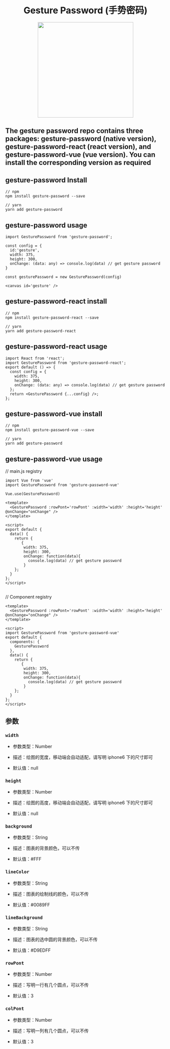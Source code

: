 <h1 align="center">
  Gesture Password (手势密码)
</h1>

<div align="center">
<img height="300" src="https://user-images.githubusercontent.com/11746742/68995608-735b4a00-08ca-11ea-8402-2d5229beaceb.png"></img>
</div>

## The gesture password repo contains three packages: gesture-password (native version), gesture-password-react (react version), and gesture-password-vue (vue version). You can install the corresponding version as required

## gesture-password Install

```
// npm
npm install gesture-password --save

// yarn
yarn add gesture-password
```

## gesture-password usage

```
import GesturePassword from 'gesture-password';

const config = {
  id:'gesture',
  width: 375,
  height: 300,
  onChange: (data: any) => console.log(data) // get gesture password
}

const gesturePassword = new GesturePassword(config)

<canvas id='gesture' />
```


## gesture-password-react install

```
// npm
npm install gesture-password-react --save

// yarn
yarn add gesture-password-react
```

## gesture-password-react usage

```
import React from 'react';
import GesturePassword from 'gesture-password-react';
export default () => {
  const config = {
    width: 375,
    height: 300,
    onChange: (data: any) => console.log(data) // get gesture password
  };
  return <GesturePassword {...config} />;
};
```

## gesture-password-vue install


```
// npm
npm install gesture-password-vue --save

// yarn
yarn add gesture-password
```

## gesture-password-vue usage

// main.js registry
```
import Vue from 'vue'
import GesturePassword from 'gesture-password-vue'
 
Vue.use(GesturePassword)

<template>
  <GesturePassword :rowPont='rowPont' :width='width' :height='height' @onChange="onChange" />
</template>

<script>
export default {
  data() {
    return {
       {
        width: 375,
        height: 300,
        onChange: function(data){
          console.log(data) // get gesture password
        }
    };
  }
};
</script>


```

// Component registry
```
<template>
  <GesturePassword :rowPont='rowPont' :width='width' :height='height' @onChange="onChange" />
</template>

<script>
import GesturePassword from 'gesture-password-vue'
export default {
  components: {
    GesturePassword
  },
  data() {
    return {
       {
        width: 375,
        height: 300,
        onChange: function(data){
          console.log(data) // get gesture password
        }
    };
  }
};
</script>
```

## 参数

### `width`

- 参数类型：Number

- 描述：绘图的宽度，移动端会自动适配，请写明 iphone6 下的尺寸即可

- 默认值：null

### `height`

- 参数类型：Number

- 描述：绘图的高度，移动端会自动适配，请写明 iphone6 下的尺寸即可

- 默认值：null

### `background`

- 参数类型：String

- 描述：图表的背景颜色，可以不传

- 默认值：#FFF

### `lineColor`

- 参数类型：String

- 描述：图表的绘制线的颜色，可以不传

- 默认值：#0089FF

### `lineBackground`

- 参数类型：String

- 描述：图表的选中圆的背景颜色，可以不传

- 默认值：#D9EDFF

### `rowPont`

- 参数类型：Number

- 描述：写明一行有几个圆点，可以不传

- 默认值：3

### `colPont`

- 参数类型：Number

- 描述：写明一列有几个圆点，可以不传

- 默认值：3
